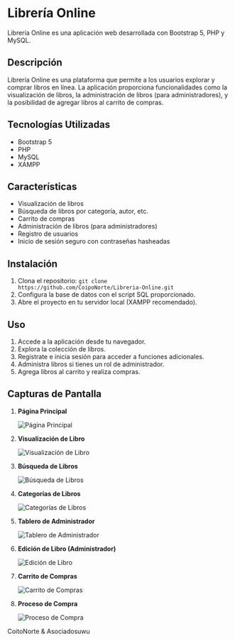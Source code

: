 # Librería Online

Librería Online es una aplicación web desarrollada con Bootstrap 5, PHP y MySQL.

## Descripción

Librería Online es una plataforma que permite a los usuarios explorar y comprar libros en línea. La aplicación proporciona funcionalidades como la visualización de libros, la administración de libros (para administradores), y la posibilidad de agregar libros al carrito de compras.

## Tecnologías Utilizadas

- Bootstrap 5
- PHP
- MySQL
- XAMPP

## Características

- Visualización de libros
- Búsqueda de libros por categoría, autor, etc.
- Carrito de compras
- Administración de libros (para administradores)
- Registro de usuarios
- Inicio de sesión seguro con contraseñas hasheadas

## Instalación

1. Clona el repositorio: `git clone https://github.com/CoipoNorte/Libreria-Online.git`
2. Configura la base de datos con el script SQL proporcionado.
3. Abre el proyecto en tu servidor local (XAMPP recomendado).

## Uso

1. Accede a la aplicación desde tu navegador.
2. Explora la colección de libros.
3. Regístrate e inicia sesión para acceder a funciones adicionales.
4. Administra libros si tienes un rol de administrador.
5. Agrega libros al carrito y realiza compras.

## Capturas de Pantalla

1. **Página Principal**

   ![Página Principal](assets/main.png)

2. **Visualización de Libro**

   ![Visualización de Libro](assets/libro.png)

3. **Búsqueda de Libros**

   ![Búsqueda de Libros](assets/buscar.png)

4. **Categorías de Libros**

   ![Categorías de Libros](assets/categorias.png)

5. **Tablero de Administrador**

   ![Tablero de Administrador](assets/tablero.png)

6. **Edición de Libro (Administrador)**

   ![Edición de Libro](assets/editar.png)

7. **Carrito de Compras**

   ![Carrito de Compras](assets/carro.png)

8. **Proceso de Compra**

   ![Proceso de Compra](assets/comprar.png)

CoitoNorte & Asociadosuwu
